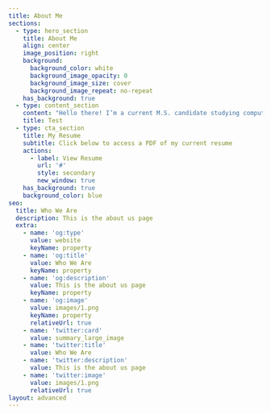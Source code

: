 ```yaml
---
title: About Me
sections:
  - type: hero_section
    title: About Me
    align: center
    image_position: right
    background:
      background_color: white
      background_image_opacity: 0
      background_image_size: cover
      background_image_repeat: no-repeat
    has_background: true
  - type: content_section
    content: "Hello there! I’m a current M.S. candidate studying computer science at the University of Southern California. I graduated in 2021 with my dual bachelor's degrees in Cognitive Science and Informatics from USC. Over the past few years, I’ve had some amazing experiences interning at\_[IBM](https://www.ibm.com/employment/extremeblue/)\_and\_[Automation Anywhere](https://www.automationanywhere.com/company/about-us)\_and am actively looking for full-time development roles for 2022!\n\nIn my free time, I enjoy nerding out over Star Wars, making art, coding, and playing volleyball.  Feel free to contact me on my site or add me on LinkedIn!\n"
    title: Test
  - type: cta_section
    title: My Resume
    subtitle: Click below to access a PDF of my current resume
    actions:
      - label: View Resume
        url: '#'
        style: secondary
        new_window: true
    has_background: true
    background_color: blue
seo:
  title: Who We Are
  description: This is the about us page
  extra:
    - name: 'og:type'
      value: website
      keyName: property
    - name: 'og:title'
      value: Who We Are
      keyName: property
    - name: 'og:description'
      value: This is the about us page
      keyName: property
    - name: 'og:image'
      value: images/1.png
      keyName: property
      relativeUrl: true
    - name: 'twitter:card'
      value: summary_large_image
    - name: 'twitter:title'
      value: Who We Are
    - name: 'twitter:description'
      value: This is the about us page
    - name: 'twitter:image'
      value: images/1.png
      relativeUrl: true
layout: advanced
---
```

